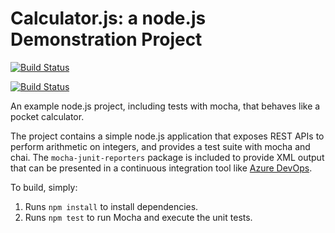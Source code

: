 Calculator.js: a node.js Demonstration Project
==============================================
[![Build Status](https://dev.azure.com/chidimmaokaforc/AnyProjectName/_apis/build/status/okafor-chidimma.calculator%20(1)?branchName=master)](https://dev.azure.com/chidimmaokaforc/AnyProjectName/_build/latest?definitionId=5&branchName=master)

[![Build Status](https://dev.azure.com/chidimmaokaforc/AnyProjectName/_apis/build/status/okafor-chidimma.calculator%20(1)?branchName=addition-new)](https://dev.azure.com/chidimmaokaforc/AnyProjectName/_build/latest?definitionId=5&branchName=addition-new)


An example node.js project, including tests with mocha, that behaves like
a pocket calculator.

The project contains a simple node.js application that exposes REST APIs
to perform arithmetic on integers, and provides a test suite with mocha
and chai.  The `mocha-junit-reporters` package is included to provide XML
output that can be presented in a continuous integration tool like
[Azure DevOps](https://azure.com/devops).

To build, simply:

1. Runs `npm install` to install dependencies.
2. Runs `npm test` to run Mocha and execute the unit tests.

